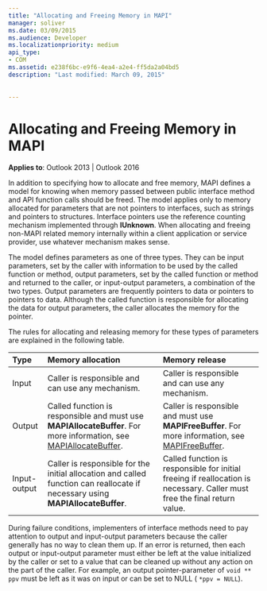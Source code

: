 ```yaml
---
title: "Allocating and Freeing Memory in MAPI"
manager: soliver
ms.date: 03/09/2015
ms.audience: Developer
ms.localizationpriority: medium
api_type:
- COM
ms.assetid: e238f6bc-e9f6-4ea4-a2e4-ff5da2a04bd5
description: "Last modified: March 09, 2015"
 
 
---
```


# Allocating and Freeing Memory in MAPI

  
  
**Applies to**: Outlook 2013 | Outlook 2016 
  
In addition to specifying how to allocate and free memory, MAPI defines a model for knowing when memory passed between public interface method and API function calls should be freed. The model applies only to memory allocated for parameters that are not pointers to interfaces, such as strings and pointers to structures. Interface pointers use the reference counting mechanism implemented through **IUnknown**. When allocating and freeing non-MAPI related memory internally within a client application or service provider, use whatever mechanism makes sense. 
  
The model defines parameters as one of three types. They can be input parameters, set by the caller with information to be used by the called function or method, output parameters, set by the called function or method and returned to the caller, or input-output parameters, a combination of the two types. Output parameters are frequently pointers to data or pointers to pointers to data. Although the called function is responsible for allocating the data for output parameters, the caller allocates the memory for the pointer. 
  
The rules for allocating and releasing memory for these types of parameters are explained in the following table.
  
|**Type**|**Memory allocation**|**Memory release**|
|:-----|:-----|:-----|
|Input  <br/> |Caller is responsible and can use any mechanism. |Caller is responsible and can use any mechanism. |
|Output  <br/> |Called function is responsible and must use **MAPIAllocateBuffer**. For more information, see [MAPIAllocateBuffer](mapiallocatebuffer.md). |Caller is responsible and must use **MAPIFreeBuffer**. For more information, see [MAPIFreeBuffer](mapifreebuffer.md). |
|Input-output  <br/> |Caller is responsible for the initial allocation and called function can reallocate if necessary using **MAPIAllocateBuffer**. |Called function is responsible for initial freeing if reallocation is necessary. Caller must free the final return value. |
   
During failure conditions, implementers of interface methods need to pay attention to output and input-output parameters because the caller generally has no way to clean them up. If an error is returned, then each output or input-output parameter must either be left at the value initialized by the caller or set to a value that can be cleaned up without any action on the part of the caller. For example, an output pointer-parameter of  `void ** ppv` must be left as it was on input or can be set to NULL (  `*ppv = NULL`).
  

